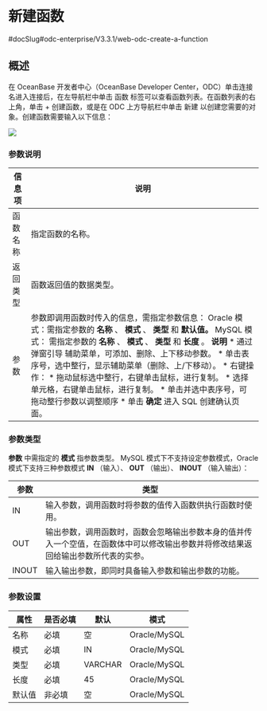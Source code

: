 新建函数 
=========================
#docSlug#odc-enterprise/V3.3.1/web-odc-create-a-function


概述 
-----------------------

在 OceanBase 开发者中心（OceanBase Developer Center，ODC）单击连接名进入连接后，在左导航栏中单击 函数 标签可以查看函数列表。在函数列表的右上角，单击 + 创建函数，或是在 ODC 上方导航栏中单击 新建 以创建您需要的对象。创建函数需要输入以下信息：

![](https://help-static-aliyun-doc.aliyuncs.com/assets/img/zh-CN/6422441361/p138325.png)

### 参数说明 



| 信息项  |                                                                                                                                                                                                                                                                                                                                           说明                                                                                                                                                                                                                                                                                                                                            |
|------|-----------------------------------------------------------------------------------------------------------------------------------------------------------------------------------------------------------------------------------------------------------------------------------------------------------------------------------------------------------------------------------------------------------------------------------------------------------------------------------------------------------------------------------------------------------------------------------------------------------------------------------------------------------------------------------------|
| 函数名称 | 指定函数的名称。                                                                                                                                                                                                                                                                                                                                                                                                                                                                                                                                                                                                                                                                                |
| 返回类型 | 函数返回值的数据类型。                                                                                                                                                                                                                                                                                                                                                                                                                                                                                                                                                                                                                                                                             |
| 参数   | 参数即调用函数时传入的信息，需指定参数信息： Oracle 模式：需指定参数的 **名称** 、 **模式** 、 **类型** 和 **默认值。**  MySQL 模式： 需指定参数的 **名称** 、 **模式** 、 **类型** 和 **长度** 。 **说明**  * 通过 弹窗引导 辅助菜单，可添加、删除、上下移动参数。   * 单击表序号，选中整行，显示辅助菜单（删除、上/下移动）。   * 右键操作： * 拖动鼠标选中整行，右键单击鼠标，进行复制。   * 选择单元格，右键单击鼠标，进行复制。     * 单击并选中表序号，可拖动整行参数以调整顺序   * 单击 **确定** 进入 SQL 创建确认页面。    |



### 参数类型 

**参数** 中需指定的 **模式** 指参数类型。
MySQL 模式下不支持设定参数模式，Oracle 模式下支持三种参数模式 **IN** （输入）、 **OUT** （输出）、 **INOUT** （输入输出）：

| **参数** |                              **类型**                               |
|--------|-------------------------------------------------------------------|
| IN     | 输入参数，调用函数时将参数的值传入函数供执行函数时使用。                                      |
| OUT    | 输出参数，调用函数时，函数会忽略输出参数本身的值并传入一个空值，在函数体中可以修改输出参数并将修改结果返回给输出参数所代表的实参。 |
| INOUT  | 输入输出参数，即同时具备输入参数和输出参数的功能。                                         |



### 参数设置 



| 属性  | 是否必填 |   默认    |      模式      |
|-----|------|---------|--------------|
| 名称  | 必填   | 空       | Oracle/MySQL |
| 模式  | 必填   | IN      | Oracle/MySQL |
| 类型  | 必填   | VARCHAR | Oracle/MySQL |
| 长度  | 必填   | 45      | Oracle/MySQL |
| 默认值 | 非必填  | 空       | Oracle/MySQL |



